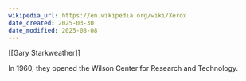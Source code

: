 ```yaml
---
wikipedia_url: https://en.wikipedia.org/wiki/Xerox
date_created: 2025-03-30
date_modified: 2025-08-08
---
```


[[Gary Starkweather]]

In 1960, they opened the Wilson Center for Research and Technology.